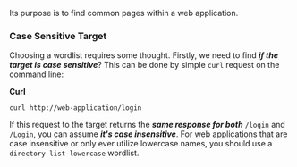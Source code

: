 Its purpose is to find common pages within a web application.

### Case Sensitive Target
Choosing a wordlist requires some thought. Firstly, we need to find ***if the target is case sensitive***? This can be done by simple `curl` request on the command line:

**Curl**
```
curl http://web-application/login
```

If this request to the target returns the ***same response for both*** `/login` and `/Login`, you can assume ***it's case insensitive***. For web applications that are case insensitive or only ever utilize lowercase names, you should use a `directory-list-lowercase` wordlist.